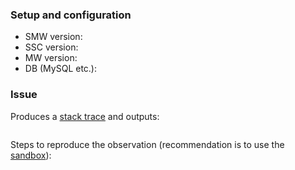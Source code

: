 ### Setup and configuration

- SMW version:
- SSC version:
- MW version:
- DB (MySQL etc.):

### Issue

Produces a [stack trace](https://www.semantic-mediawiki.org/wiki/Help:Identifying_bugs) and outputs:

```
```

Steps to reproduce the observation (recommendation is to use the [sandbox](http://sandbox.semantic-mediawiki.org)):
